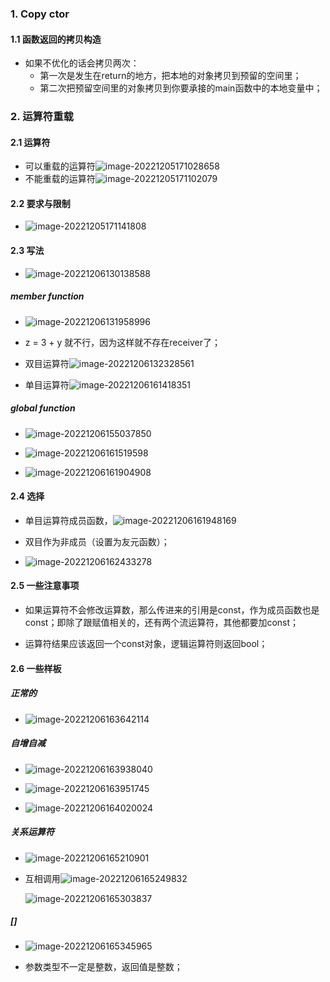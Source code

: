### 1. Copy ctor
#### 1.1 函数返回的拷贝构造
- 如果不优化的话会拷贝两次：
  - 第一次是发生在return的地方，把本地的对象拷贝到预留的空间里；
  - 第二次把预留空间里的对象拷贝到你要承接的main函数中的本地变量中；

### 2. 运算符重载

#### 2.1 运算符

- 可以重载的运算符![image-20221205171028658](../../img/test/202212051710718.png)
- 不能重载的运算符![image-20221205171102079](../../img/test/202212051711102.png)

#### 2.2 要求与限制

- ![image-20221205171141808](../../img/test/202212051711836.png)

#### 2.3 写法

- ![image-20221206130138588](../../img/test/202212061301671.png)

##### member function

- ![image-20221206131958996](../../img/test/202212061319064.png)
- z = 3 + y 就不行，因为这样就不存在receiver了；

- 双目运算符![image-20221206132328561](../../img/test/202212061323578.png)
- 单目运算符![image-20221206161418351](../../img/test/202212061614408.png)

##### global function

- ![image-20221206155037850](../../img/test/202212061550914.png)

- ![image-20221206161519598](../../img/test/202212061615623.png)

- ![image-20221206161904908](../../img/test/202212061619942.png)

#### 2.4 选择

- 单目运算符成员函数，![image-20221206161948169](../../img/test/202212061619218.png)

- 双目作为非成员（设置为友元函数）；
- ![image-20221206162433278](../../img/test/202212061624314.png)

#### 2.5 一些注意事项

- 如果运算符不会修改运算数，那么传进来的引用是const，作为成员函数也是const；即除了跟赋值相关的，还有两个流运算符，其他都要加const；

- 运算符结果应该返回一个const对象，逻辑运算符则返回bool；

#### 2.6 一些样板

##### 正常的

- ![image-20221206163642114](../../img/test/202212061636142.png)

##### 自增自减

- ![image-20221206163938040](../../img/test/202212061639074.png)

- ![image-20221206163951745](../../img/test/202212061639768.png)

- ![image-20221206164020024](../../img/test/202212061640045.png)

##### 关系运算符

- ![image-20221206165210901](../../img/test/202212061652965.png)

- 互相调用![image-20221206165249832](../../img/test/202212061652860.png)

  ![image-20221206165303837](../../img/test/202212061653856.png)

##### []

- ![image-20221206165345965](../../img/test/202212061653994.png)

- 参数类型不一定是整数，返回值是整数；


